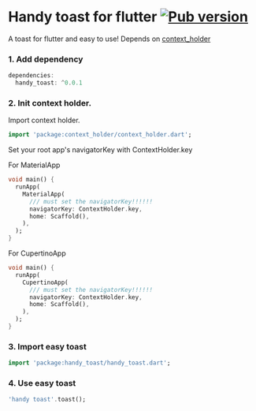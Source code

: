 # Handy toast for flutter [![Pub version](https://img.shields.io/pub/v/handy_toast.svg)](https://pub.dev/packages/handy_toast)

A toast for flutter and easy to use!
Depends on [context_holder](https://github.com/GP-Moon/context_holder)

### 1. Add dependency

```dart
dependencies:
  handy_toast: ^0.0.1
```

### 2. Init context holder.

Import context holder.

```dart
import 'package:context_holder/context_holder.dart';
```

Set your root app's navigatorKey with ContextHolder.key

For MaterialApp
```dart
void main() {
  runApp(
    MaterialApp(
      /// must set the navigatorKey!!!!!!
      navigatorKey: ContextHolder.key,
      home: Scaffold(),
    ),
  );
}
```

For CupertinoApp
```dart
void main() {
  runApp(
    CupertinoApp(
      /// must set the navigatorKey!!!!!!
      navigatorKey: ContextHolder.key,
      home: Scaffold(),
    ),
  );
}
```

### 3. Import easy toast

```dart
import 'package:handy_toast/handy_toast.dart';
```

### 4. Use easy toast

```dart
'handy toast'.toast();
```